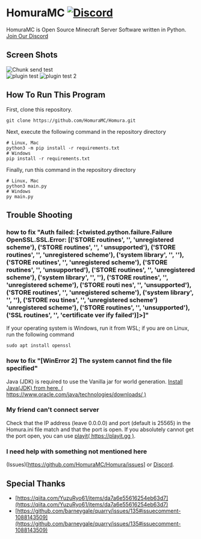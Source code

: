 # HomuraMC [![Discord](https://img.shields.io/discord/1141329766889300070.svg?label=&logo=discord&logoColor=ffffff&color=7389D8&labelColor=6A7EC2)](https://discord.gg/967gvTTEWc)
HomuraMC is Open Source Minecraft Server Software written in Python.  
[Join Our Discord](https://discord.gg/967gvTTEWc)

## Screen Shots
![Chunk send test](https://cdn.discordapp.com/attachments/1141329767858196522/1163013839932112987/image.png?ex=653e080b&is=652b930b&hm=7dcf4c7fb4ccfb8c7143032305758ab179d690f00d7ee3ac2684f9cfdefa9476&)  
![plugin test](https://cdn.discordapp.com/attachments/1141329767858196522/1162564910253879416/image.png?ex=653c65f2&is=6529f0f2&hm=d92e2095fad488ea43bb54c094ea6edfc968a84b865283ed6d1b3d85821c6ee9&)
![plugin test 2](https://cdn.discordapp.com/attachments/1141329767858196522/1162565031901282324/image.png?ex=653c660f&is=6529f10f&hm=48022d707ae097bc4c75a2df44efb9cf0be58272471aec67d92002d34cb65cf6&)

## How To Run This Program
First, clone this repository.  
```
git clone https://github.com/HomuraMC/Homura.git
``` 
Next, execute the following command in the repository directory
```
# Linux, Mac
python3 -m pip install -r requirements.txt
# Windows
pip install -r requirements.txt
```
Finally, run this command in the repository directory
```
# Linux, Mac
python3 main.py
# Windows
py main.py
```
## Trouble Shooting
### how to fix "Auth failed: [<twisted.python.failure.Failure OpenSSL.SSL.Error: [('STORE routines', '', 'unregistered scheme'), ('STORE routines', '', ' unsupported'), ('STORE routines', '', 'unregistered scheme'), ('system library', '', ''), ('STORE routines', '', 'unregistered scheme'), ('STORE routines', '', 'unsupported'), ('STORE routines', '', 'unregistered scheme'), ('system library', '', ''), ('STORE routines', '', 'unregistered scheme'), ('STORE routi nes', '', 'unsupported'), ('STORE routines', '', 'unregistered scheme'), ('system library', '', ''), ('STORE rou tines', '', 'unregistered scheme') 'unregistered scheme'), ('STORE routines', '', 'unsupported'), ('SSL routines', '', 'certificate ver ify failed')]>]"
If your operating system is Windows, run it from WSL; if you are on Linux, run the following command
```
sudo apt install openssl
```
### how to fix "[WinError 2] The system cannot find the file specified"
Java (JDK) is required to use the Vanilla jar for world generation.
[Install Java(JDK) from here. ( https://www.oracle.com/java/technologies/downloads/ )](https://www.oracle.com/java/technologies/downloads/)

### My friend can't connect server
Check that the IP address (leave 0.0.0.0) and port (default is 25565) in the Homura.ini file match and that the port is open. If you absolutely cannot get the port open, you can use [playit( https://playit.gg )](https://playit.gg/).

### I need help with something not mentioned here
(Issues)[https://github.com/HomuraMC/Homura/issues] or [Discord](https://discord.gg/967gvTTEWc).

## Special Thanks
- [https://qiita.com/YuzuRyo61/items/da7a6e55616254eb63d7](https://qiita.com/YuzuRyo61/items/da7a6e55616254eb63d7)
- [https://github.com/barneygale/quarry/issues/135#issuecomment-1088143509](https://github.com/barneygale/quarry/issues/135#issuecomment-1088143509)